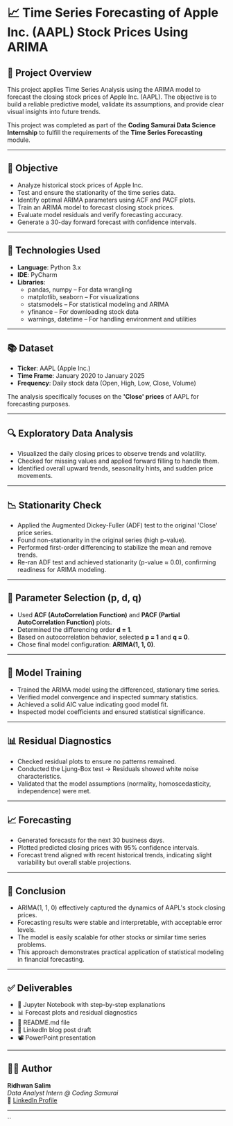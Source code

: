 # 📈 Time Series Forecasting of Apple Inc. (AAPL) Stock Prices Using ARIMA

## 🧠 Project Overview

This project applies Time Series Analysis using the ARIMA model to forecast the closing stock prices of Apple Inc. (AAPL). The objective is to build a reliable predictive model, validate its assumptions, and provide clear visual insights into future trends. 

This project was completed as part of the **Coding Samurai Data Science Internship** to fulfill the requirements of the **Time Series Forecasting** module.

---

## 🚀 Objective

- Analyze historical stock prices of Apple Inc.
- Test and ensure the stationarity of the time series data.
- Identify optimal ARIMA parameters using ACF and PACF plots.
- Train an ARIMA model to forecast closing stock prices.
- Evaluate model residuals and verify forecasting accuracy.
- Generate a 30-day forward forecast with confidence intervals.

---

## 🧰 Technologies Used

- **Language**: Python 3.x  
- **IDE**: PyCharm  
- **Libraries**: 
  - pandas, numpy – For data wrangling
  - matplotlib, seaborn – For visualizations
  - statsmodels – For statistical modeling and ARIMA
  - yfinance – For downloading stock data
  - warnings, datetime – For handling environment and utilities

---

## 📚 Dataset

- **Ticker**: AAPL (Apple Inc.)
- **Time Frame**: January 2020 to January 2025
- **Frequency**: Daily stock data (Open, High, Low, Close, Volume)

The analysis specifically focuses on the **'Close' prices** of AAPL for forecasting purposes.

---

## 🔍 Exploratory Data Analysis

- Visualized the daily closing prices to observe trends and volatility.
- Checked for missing values and applied forward filling to handle them.
- Identified overall upward trends, seasonality hints, and sudden price movements.

---

## 📉 Stationarity Check

- Applied the Augmented Dickey-Fuller (ADF) test to the original 'Close' price series.
- Found non-stationarity in the original series (high p-value).
- Performed first-order differencing to stabilize the mean and remove trends.
- Re-ran ADF test and achieved stationarity (p-value ≈ 0.0), confirming readiness for ARIMA modeling.

---

## 🔢 Parameter Selection (p, d, q)

- Used **ACF (AutoCorrelation Function)** and **PACF (Partial AutoCorrelation Function)** plots.
- Determined the differencing order **d = 1**.
- Based on autocorrelation behavior, selected **p = 1** and **q = 0**.
- Chose final model configuration: **ARIMA(1, 1, 0)**.

---

## 🧠 Model Training

- Trained the ARIMA model using the differenced, stationary time series.
- Verified model convergence and inspected summary statistics.
- Achieved a solid AIC value indicating good model fit.
- Inspected model coefficients and ensured statistical significance.

---

## 📊 Residual Diagnostics

- Checked residual plots to ensure no patterns remained.
- Conducted the Ljung-Box test → Residuals showed white noise characteristics.
- Validated that the model assumptions (normality, homoscedasticity, independence) were met.

---

## 📈 Forecasting

- Generated forecasts for the next 30 business days.
- Plotted predicted closing prices with 95% confidence intervals.
- Forecast trend aligned with recent historical trends, indicating slight variability but overall stable projections.

---

## 📝 Conclusion

- ARIMA(1, 1, 0) effectively captured the dynamics of AAPL's stock closing prices.
- Forecasting results were stable and interpretable, with acceptable error levels.
- The model is easily scalable for other stocks or similar time series problems.
- This approach demonstrates practical application of statistical modeling in financial forecasting.

---

## ✅ Deliverables

- 📓 Jupyter Notebook with step-by-step explanations
- 📊 Forecast plots and residual diagnostics
- 🧾 README.md file
- 📝 LinkedIn blog post draft
- 📽️ PowerPoint presentation

---

## 🧑‍💻 Author

**Ridhwan Salim**  
*Data Analyst Intern @ Coding Samurai*  
🔗 [LinkedIn Profile](https://www.linkedin.com)

---
``
